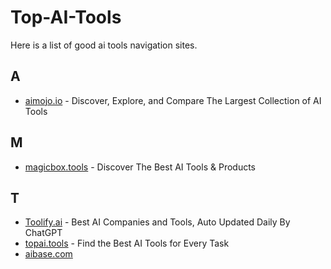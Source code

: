 # Top-AI-Tools

Here is a list of good ai tools navigation sites.

## A

- [aimojo.io](https://aimojo.io/) - Discover, Explore, and Compare The Largest Collection of AI Tools

## M

- [magicbox.tools](https://magicbox.tools/) - Discover The Best AI Tools & Products

## T

- [Toolify.ai](https://www.toolify.ai/) - Best AI Companies and Tools, Auto Updated Daily By ChatGPT
- [topai.tools](https://topai.tools/) - Find the Best AI Tools for Every Task
- [aibase.com](https://top.aibase.com/)
